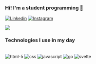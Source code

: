 ### Hi! I'm a student programming 👋

[![Linkedin](https://img.shields.io/badge/LinkedIn-0077B5?style=for-the-badge&logo=linkedin&logoColor=white
)](https://www.linkedin.com/in/pablo-banker-60434227a/)
[![Instagram](https://img.shields.io/badge/Instagram-E4405F?style=for-the-badge&logo=instagram&logoColor=white
)](https://www.instagram.com/_banker07/)

<picture>
  <source
    srcset="https://github-readme-stats.vercel.app/api?username=pablo-banker&show_icons=true&theme=dark"
    media="(prefers-color-scheme: dark)"
  />
  <source
    srcset="https://github-readme-stats.vercel.app/api?username=pablo-banker&show_icons=true"
    media="(prefers-color-scheme: light), (prefers-color-scheme: no-preference)"
  />
  <img src="https://github-readme-stats.vercel.app/api?username=pablo-banker&show_icons=true" />
</picture>

### Technologies I use in my day

<div style="display: inline-block"><br/>
<img align="center" alt="html-5" src="https://img.shields.io/badge/HTML5-E34F26?style=for-the-badge&logo=html5&logoColor=white" />
<img align="center" alt="css" src="https://img.shields.io/badge/CSS3-1572B6?style=for-the-badge&logo=css3&logoColor=white" />
<img align="center" alt="javascript" src="https://img.shields.io/badge/JavaScript-323330?style=for-the-badge&logo=javascript&logoColor=F7DF1E" />
<img align="center" alt="go" src="https://img.shields.io/badge/Go-00ADD8?style=for-the-badge&logo=go&logoColor=white" />
<img align="center" alt="svelte" src="https://img.shields.io/badge/Svelte-4A4A55?style=for-the-badge&logo=svelte&logoColor=FF3E00" />
</div>



